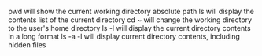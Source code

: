 pwd will show the current working directory absolute path
ls will display the contents list of the current directory
cd ~ will change the working directory to the user's home directory
ls -l will display the current directory contents in a long format
ls -a -l will display current directory contents, including hidden files
